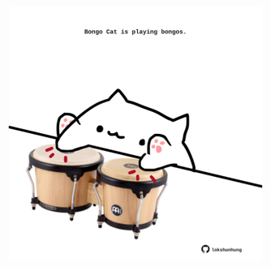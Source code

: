 <!-- built at 28/04/2022, 09:01:08 UTC -->
<p align="center">
  <img width="500" height="500" src="./ReadmeImage.svg">
</p>
